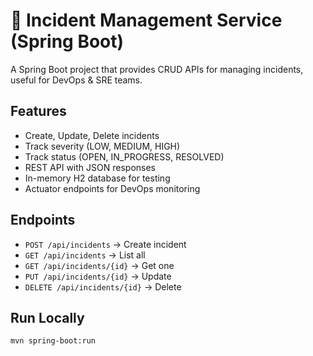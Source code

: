 # 🚀 Incident Management Service (Spring Boot)

A Spring Boot project that provides CRUD APIs for managing incidents, useful for DevOps & SRE teams.

## Features
- Create, Update, Delete incidents
- Track severity (LOW, MEDIUM, HIGH)
- Track status (OPEN, IN_PROGRESS, RESOLVED)
- REST API with JSON responses
- In-memory H2 database for testing
- Actuator endpoints for DevOps monitoring

## Endpoints
- `POST /api/incidents` → Create incident
- `GET /api/incidents` → List all
- `GET /api/incidents/{id}` → Get one
- `PUT /api/incidents/{id}` → Update
- `DELETE /api/incidents/{id}` → Delete

## Run Locally
```bash
mvn spring-boot:run

